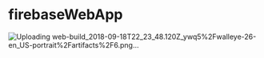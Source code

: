 # firebaseWebApp
![Uploading web-build_2018-09-18T22_23_48.120Z_ywq5%2Fwalleye-26-en_US-portrait%2Fartifacts%2F6.png…]()
